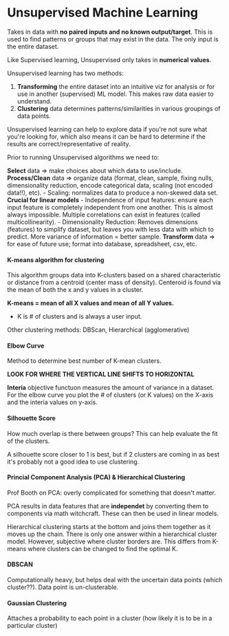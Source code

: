 # Unsupervised Machine Learning
Takes in data with **no paired inputs and no known output/target**. This is used to find patterns or groups that may exist in the data. The only input is the entire dataset.

Like Supervised learning, Unsupervised only takes in **numerical values**.

Unsupervised learning has two methods:

1. **Transforming** the entire dataset into an intuitive viz for analysis or for use in another (supervised) ML model. This makes raw data easier to understand.
2. **Clustering** data determines patterns/similarities in various groupings of data points.

Unsupervised learning can help to explore data if you're not sure what you're looking for, which also means it can be hard to determine if the results are correct/representative of reality.

Prior to running Unsupervised algorithms we need to:

**Select** data => make choices about which data to use/include.
**Process/Clean** data => organize data (format, clean, sample, fixing nulls, dimensionality reduction, encode categorical data, scaling (not encoded data!!), etc).
    - Scaling: normalizes data to produce a non-skewed data set. **Crucial for linear models**
    - Independence of input features: ensure each input feature is completely independent from one another. This is almost always impossible. Multiple correlations can exist in features (called multicollinearity). 
    - Dimensionality Reduction: Removes dimensions (features) to simplify dataset, but leaves you with less data with which to predict. More variance of information = better sample.
**Transform** data => for ease of future use; format into database, spreadsheet, csv, etc.

#### K-means algorithm for clustering
This algorithm groups data into K-clusters based on a shared characteristic or distance from a centroid (center mass of density). Centeroid is found via the mean of both the x and y values in a cluster.

**K-means = mean of all X values and mean of all Y values.**

- K is # of clusters and is always a user input.

Other clustering methods: DBScan, Hierarchical (agglomerative)

#### Elbow Curve
Method to determine best number of K-mean clusters.

**LOOK FOR WHERE THE VERTICAL LINE SHIFTS TO HORIZONTAL**

**Interia** objective functuon measures the amount of variance in a dataset. For the elbow curve you plot the # of clusters (or K values) on the X-axis and the interia values on y-axis.

#### Silhouette Score
How much overlap is there between groups? This can help evaluate the fit of the clusters.

A silhouette score closer to 1 is best, but if 2 clusters are coming in as best it's probably not a good idea to use clustering.

#### Princial Component Analysis (PCA) & Hierarchical Clustering
Prof Booth on PCA: overly complicated for something that doesn't matter.

PCA results in data features that are **independet** by converting them to components via math witchcraft. These can then be used in linear models.

Hierarchical clustering starts at the bottom and joins them together as it moves up the chain. There is only one answer within a hierarchical cluster model. However, subjective where cluster borders are. This differs from K-means where clusters can be changed to find the optimal K.

#### DBSCAN
Computationally heavy, but helps deal with the uncertain data points (which cluster??). Data point is un-clusterable.

#### Gaussian Clustering
Attaches a probability to each point in a cluster (how likely it is to be in a particular cluster)